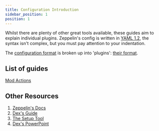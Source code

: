 ```yaml
---
title: Configuration Introduction
sidebar_position: 1
position: 1
---
```


Whilst there are plenty of other great tools available, these guides aim to explain individual plugins. Zeppelin's
config is written in [YAML 1.2](https://en.wikipedia.org/wiki/YAML), the syntax isn't complex, but you must pay attention
to your indentation.

The [configuration format](https://zeppelin.gg/docs/configuration/configuration-format) is broken up into 'plugins':
[their format](https://zeppelin.gg/docs/configuration/plugin-configuration).

## List of guides

[Mod Actions](moderation/mod_actions.md)

## Other Resources

1. [Zeppelin's Docs](https://zeppelin.gg/docs)
2. [Dex's Guide](https://github.com/dexbiobot/Zeppelin)
3. [The Setup Tool](https://setup-tool.zeppelin.gg)
4. [Dex's PowerPoint](https://docs.google.com/presentation/d/e/2PACX-1vQTFZW4NiJicngfAv36tLlWG5XjktVyZhljekOkzUyzsktwcNCH_Zm82Dm3r1c7S7vKOArJ6XIO5azC/pub?start=true&loop=false&delayms=60000&slide=id.gc6f9e470d_0_0)
